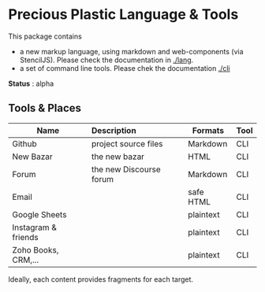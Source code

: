 # Precious Plastic Language & Tools

This package contains

- a new markup language, using markdown and web-components (via StencilJS). Please check the documentation in [./lang](./lang).
- a set of command line tools. Please chek the documentation [./cli](./cli)

**Status** : alpha

## Tools & Places

| Name | Description           | Formats  | Tool
| ------------- |:-------------| -----| ---|
| Github         | project source files     | Markdown | CLI
| New Bazar      | the new bazar            | HTML | CLI
| Forum | the new Discourse forum           | Markdown | CLI
| Email | | safe HTML | CLI
| Google Sheets | | plaintext | CLI
| Instagram & friends | | plaintext | CLI
| Zoho Books, CRM,... || plaintext | CLI

Ideally, each content provides fragments for each target.
